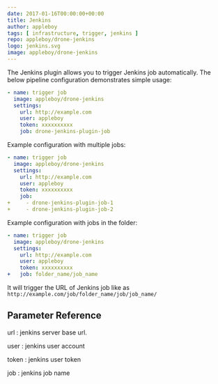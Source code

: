 ```yaml
---
date: 2017-01-16T00:00:00+00:00
title: Jenkins
author: appleboy
tags: [ infrastructure, trigger, jenkins ]
repo: appleboy/drone-jenkins
logo: jenkins.svg
image: appleboy/drone-jenkins
---
```


The Jenkins plugin allows you to trigger Jenkins job automatically. The below pipeline configuration demonstrates simple usage:

```yaml
- name: trigger job
  image: appleboy/drone-jenkins
  settings:
    url: http://example.com
    user: appleboy
    token: xxxxxxxxxx
    job: drone-jenkins-plugin-job
```

Example configuration with multiple jobs:

```yaml
- name: trigger job
  image: appleboy/drone-jenkins
  settings:
    url: http://example.com
    user: appleboy
    token: xxxxxxxxxx
    job:
+     - drone-jenkins-plugin-job-1
+     - drone-jenkins-plugin-job-2
```

Example configuration with jobs in the folder:

```yaml
- name: trigger job
  image: appleboy/drone-jenkins
  settings:
    url: http://example.com
    user: appleboy
    token: xxxxxxxxxx
+   job: folder_name/job_name
```

It will trigger the URL of Jenkins job like as `http://example.com/job/folder_name/job/job_name/`

## Parameter Reference

url
: jenkins server base url.

user
: jenkins user account

token
: jenkins user token

job
: jenkins job name
